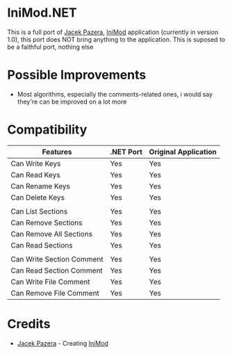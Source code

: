 # IniMod.NET
This is a full port of [Jacek Pazera](https://github.com/jackdp), [IniMod](https://github.com/jackdp/IniMod) application (currently in version 1.0), this port does NOT bring anything to the application. This is suposed to be a faithful port, nothing else

# Possible Improvements
- Most algorithms, especially the comments-related ones, i would say they're can be improved on a lot more

# Compatibility
Features | .NET Port  | Original Application
------------- | ------------- | -------------
Can Write Keys | Yes | Yes
Can Read Keys  | Yes | Yes
Can Rename Keys | Yes | Yes
Can Delete Keys | Yes | Yes
||
Can List Sections | Yes | Yes
Can Remove Sections | Yes | Yes
Can Remove All Sections | Yes | Yes
Can Read Sections | Yes | Yes
||
Can Write Section Comment | Yes | Yes
Can Read Section Comment | Yes | Yes
Can Write File Comment | Yes | Yes
Can Remove File Comment | Yes | Yes

# Credits
- [Jacek Pazera](https://github.com/jackdp) - Creating [IniMod](https://github.com/jackdp/IniMod)
